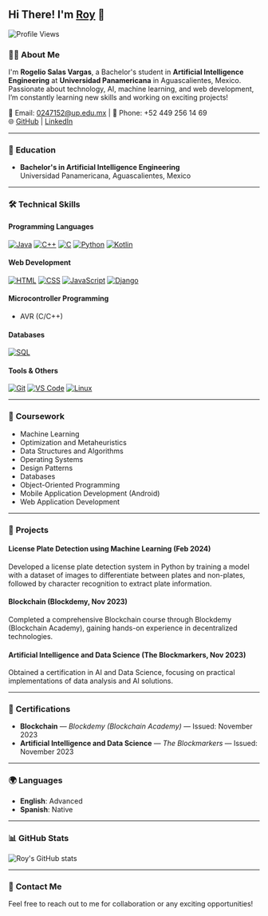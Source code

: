 ## Hi There! I'm [Roy](https://www.linkedin.com/in/rogelio-salas-vargas-565587304/) 👋

![Profile Views](https://komarev.com/ghpvc/?username=ROYSAVAR&color=blue)

### 👨‍💻 About Me
I'm **Rogelio Salas Vargas**, a Bachelor's student in **Artificial Intelligence Engineering** at **Universidad Panamericana** in Aguascalientes, Mexico. Passionate about technology, AI, machine learning, and web development, I’m constantly learning new skills and working on exciting projects!

📧 Email: 0247152@up.edu.mx | 📱 Phone: +52 449 256 14 69  
🌐 [GitHub](https://github.com/ROYSAVAR) | [LinkedIn](https://www.linkedin.com/in/rogelio-salas-vargas-565587304/)

---

### 🧠 **Education**
- **Bachelor's in Artificial Intelligence Engineering**  
  Universidad Panamericana, Aguascalientes, Mexico  

---

### 🛠️ **Technical Skills**
#### **Programming Languages**  
[![Java](https://skillicons.dev/icons?i=java)](https://skillicons.dev)
[![C++](https://skillicons.dev/icons?i=cpp)](https://skillicons.dev)
[![C](https://skillicons.dev/icons?i=c)](https://skillicons.dev)
[![Python](https://skillicons.dev/icons?i=python)](https://skillicons.dev)
[![Kotlin](https://skillicons.dev/icons?i=kotlin)](https://skillicons.dev)

#### **Web Development**  
[![HTML](https://skillicons.dev/icons?i=html)](https://skillicons.dev)
[![CSS](https://skillicons.dev/icons?i=css)](https://skillicons.dev)
[![JavaScript](https://skillicons.dev/icons?i=js)](https://skillicons.dev)
[![Django](https://skillicons.dev/icons?i=django)](https://skillicons.dev)

#### **Microcontroller Programming**
- AVR (C/C++)

#### **Databases**  
[![SQL](https://skillicons.dev/icons?i=mysql)](https://skillicons.dev)

#### **Tools & Others**  
[![Git](https://skillicons.dev/icons?i=git)](https://skillicons.dev)
[![VS Code](https://skillicons.dev/icons?i=vscode)](https://skillicons.dev)
[![Linux](https://skillicons.dev/icons?i=linux)](https://skillicons.dev)

---

### 🌱 **Coursework**
- Machine Learning  
- Optimization and Metaheuristics  
- Data Structures and Algorithms  
- Operating Systems  
- Design Patterns  
- Databases  
- Object-Oriented Programming  
- Mobile Application Development (Android)  
- Web Application Development  

---

### 💼 **Projects**
#### **License Plate Detection using Machine Learning (Feb 2024)**  
Developed a license plate detection system in Python by training a model with a dataset of images to differentiate between plates and non-plates, followed by character recognition to extract plate information.

#### **Blockchain (Blockdemy, Nov 2023)**  
Completed a comprehensive Blockchain course through Blockdemy (Blockchain Academy), gaining hands-on experience in decentralized technologies.

#### **Artificial Intelligence and Data Science (The Blockmarkers, Nov 2023)**  
Obtained a certification in AI and Data Science, focusing on practical implementations of data analysis and AI solutions.

---

### 📜 **Certifications**
- **Blockchain** — *Blockdemy (Blockchain Academy)* — Issued: November 2023  
- **Artificial Intelligence and Data Science** — *The Blockmarkers* — Issued: November 2023  

---

### 🌍 **Languages**
- **English**: Advanced  
- **Spanish**: Native  

---

### 📊 **GitHub Stats**
![Roy's GitHub stats](https://github-readme-stats.vercel.app/api?username=ROYSAVAR&show_icons=true&theme=radical)

---

### 🚀 **Contact Me**
Feel free to reach out to me for collaboration or any exciting opportunities!
